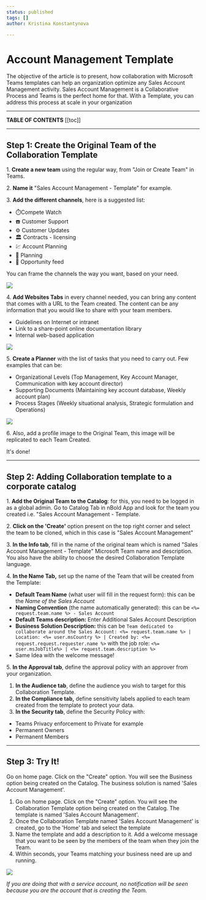 ```yaml
---
status: published
tags: []
author: Kristina Konstantynova

---
```

# Account Management Template

The objective of the article is to present, how collaboration with Microsoft Teams templates can help an organization optimize any Sales Account Management activity. Sales Account Management is a Collaborative Process and Teams is the perfect home for that. With a Template, you can address this process at scale in your organization

***

**TABLE OF CONTENTS**
[[toc]]

***

## Step 1: Create the Original Team of the Collaboration Template

1\. **Create a new team** using the regular way, from "Join or Create Team" in Teams.

2\. **Name it** "Sales Account Management - Template" for example.

3\. **Add the different channels**, here is a suggested list:

* ⏱️Compete Watch
* ☎️ Customer Support
* ⚙️ Customer Updates
* 🏛️ Contracts - licensing
* 💹 Account Planning
* 📅 Planning
* 📢 Opportunity feed

You can frame the channels the way you want, based on your need.

![](https://downloads.intercomcdn.com/i/o/166562826/597b92d4743978a45361c544/Screen+Shot+2019-11-22+at+4.56.06+PM.png)

4\. **Add Websites Tabs** in every channel needed, you can bring any content that comes with a URL to the Team created. The content can be any information that you would like to share with your team members.

* Guidelines on Internet or intranet
* Link to a share-point online documentation library
* Internal web-based application

![](https://downloads.intercomcdn.com/i/o/166565521/ec01e232d2ede460a21a3db1/Screen+Shot+2019-11-22+at+4.58.56+PM.png)

5\. **Create a Planner** with the list of tasks that you need to carry out. Few examples that can be:

* Organizational Levels (Top Management, Key Account Manager, Communication with key account director)
* Supporting Documents (Maintaining key account database, Weekly account plan)
* Process Stages (Weekly situational analysis, Strategic formulation and Operations)

![](https://downloads.intercomcdn.com/i/o/166565567/56049c2a0e0bbd4ddc3b380c/Screen+Shot+2019-11-22+at+4.57.01+PM.png)

6\. Also, add a profile image to the Original Team, this image will be replicated to each Team Created.

It's done!

***

## Step 2: Adding Collaboration template to a corporate catalog

1\. **Add the Original Team to the Catalog**: for this, you need to be logged in as a global admin. Go to Catalog Tab in nBold App and look for the team you created i.e. "Sales Account Management - Template.

2\. **Click on the 'Create'** option present on the top right corner and select the team to be cloned, which in this case is "Sales Account Management"

3\. **In the Info tab**, fill in the name of the original team which is named "Sales Account Management - Template" Microsoft Team name and description. You also have the ability to choose the desired Collaboration Template language.

4\. **In the Name Tab,** set up the name of the Team that will be created from the Template:

* **Default Team Name** (what user will fill in the request form): this can be the _Name of the Sales Account_
* **Naming Convention** (the name automatically generated): this can be `<%= request.team.name %> - Sales Account`
* **Default Teams description:** Enter Additional Sales Account Description
* **Business Solution Description:** this can be `Team dedicated to collaborate around the Sales Account: <%= request.team.name %> | Location: <%= user.msCountry %> | Created by: <%= request.request.requester.name %>` with the job role: `<%= user.msJobTitle%> | <%= request.team.description %>`
* Same Idea with the welcome message!

5\. **In the Approval tab**, define the approval policy with an approver from your organization.

1. **In the Audience tab**, define the audience you wish to target for this Collaboration Template.
2. **In the Compliance tab,** define sensitivity labels applied to each team created from the template to protect your data.
3. **In the Security tab**, define the Security Policy with:

* Teams Privacy enforcement to Private for example
* Permanent Owners
* Permanent Members

***

## Step 3: Try It!

Go on home page. Click on the "Create" option. You will see the Business option being created on the Catalog. The business solution is named 'Sales Account Management'.

1. Go on home page. Click on the "Create" option. You will see the Collaboration Template option being created on the Catalog. The template is named 'Sales Account Management'.
2. Once the Collaboration Template named 'Sales Account Management' is created, go to the 'Home' tab and select the template
3. Name the template and add a description to it. Add a welcome message that you want to be seen by the members of the team when they join the Team.
4. Within seconds, your Teams matching your business need are up and running.

![](/uploads/screenshot-2022-02-11-at-09-57-24.png)

_If you are doing that with a service account, no notification will be seen because you are the account that is creating the Team._